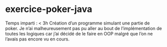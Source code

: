 # exercice-poker-java

Temps imparti : < 3h
Création d’un programme simulant une partie de poker. Je n’ai malheureusement pas pu aller au bout de l’implémentation de toutes les logiques car j’ai décidé de le faire en OOP malgré que l’on ne l’avais pas encore vu en cours.

